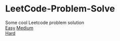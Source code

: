 # LeetCode-Problem-Solve
 Some cool Leetcode problem solution</br>
[Easy](https://github.com/NiloyDas19/LeetCode-Problem-Solve/tree/main/Easy)
[Medium](https://github.com/NiloyDas19/LeetCode-Problem-Solve/tree/main/Medium) </br>
[Hard](https://github.com/NiloyDas19/LeetCode-Problem-Solve/tree/main/Hard)</br>
